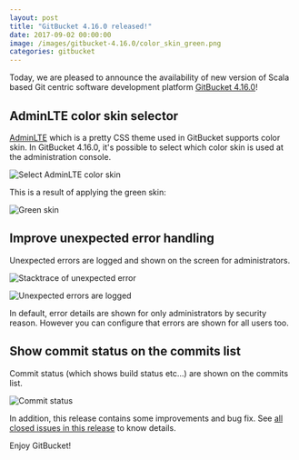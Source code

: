 ```yaml
---
layout: post
title: "GitBucket 4.16.0 released!"
date: 2017-09-02 00:00:00
image: /images/gitbucket-4.16.0/color_skin_green.png
categories: gitbucket
---
```


Today, we are pleased to announce the availability of new version of Scala based Git centric software development platform [GitBucket 4.16.0](https://github.com/gitbucket/gitbucket/releases/tag/4.16.0)!

## AdminLTE color skin selector

[AdminLTE](https://adminlte.io/) which is a pretty CSS theme used in GitBucket supports color skin. In GitBucket 4.16.0, it's possible to select which color skin is used at the administration console.

![Select AdminLTE color skin]({{site.baseurl}}/images/gitbucket-4.16.0/color_skin_setting.png)

This is a result of applying the green skin:

![Green skin]({{site.baseurl}}/images/gitbucket-4.16.0/color_skin_green.png)

## Improve unexpected error handling

Unexpected errors are logged and shown on the screen for administrators.

![Stacktrace of unexpected error]({{site.baseurl}}/images/gitbucket-4.16.0/unexpected_error_stacktrace.png)

![Unexpected errors are logged]({{site.baseurl}}/images/gitbucket-4.16.0/unexpected_error_log.png)

In default, error details are shown for only administrators by security reason. However you can configure that errors are shown for all users too.

## Show commit status on the commits list

Commit status (which shows build status etc...) are shown on the commits list.

![Commit status]({{site.baseurl}}/images/gitbucket-4.16.0/commit_status.png)

In addition, this release contains some improvements and bug fix. See [all closed issues in this release](https://github.com/gitbucket/gitbucket/issues?q=is%3Aclosed+milestone%3A4.16.0) to know details.

Enjoy GitBucket!
